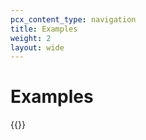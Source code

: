 ```yaml
---
pcx_content_type: navigation
title: Examples
weight: 2
layout: wide
---
```


# Examples

{{<list-examples filters="product,operation" directory="/rules/">}}